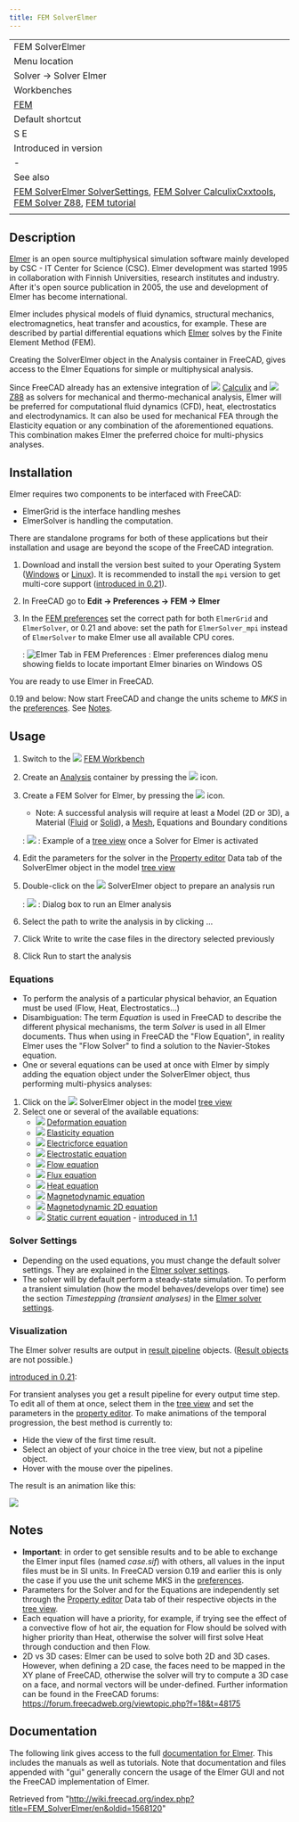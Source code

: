 ```yaml
---
title: FEM SolverElmer
---
```


|                                                                                                                                                                                                                                                                                             |
| ------------------------------------------------------------------------------------------------------------------------------------------------------------------------------------------------------------------------------------------------------------------------------------------- |
| FEM SolverElmer                                                                                                                                                                                                                                                                             |
| Menu location                                                                                                                                                                                                                                                                               |
| Solver → Solver Elmer                                                                                                                                                                                                                                                                       |
| Workbenches                                                                                                                                                                                                                                                                                 |
| [FEM](/FEM_Workbench "FEM Workbench")                                                                                                                                                                                                                                                       |
| Default shortcut                                                                                                                                                                                                                                                                            |
| S E                                                                                                                                                                                                                                                                                         |
| Introduced in version                                                                                                                                                                                                                                                                       |
| -                                                                                                                                                                                                                                                                                           |
| See also                                                                                                                                                                                                                                                                                    |
| [FEM SolverElmer SolverSettings](/FEM_SolverElmer_SolverSettings "FEM SolverElmer SolverSettings"), [FEM Solver CalculixCxxtools](/FEM_SolverCalculixCxxtools "FEM SolverCalculixCxxtools"), [FEM Solver Z88](/FEM_SolverZ88 "FEM SolverZ88"), [FEM tutorial](/FEM_tutorial "FEM tutorial") |
|                                                                                                                                                                                                                                                                                             |

## Description

[Elmer](https://www.elmerfem.org) is an open source multiphysical simulation software mainly developed by CSC - IT Center for Science (CSC). Elmer development was started 1995 in collaboration with Finnish Universities, research institutes and industry. After it's open source publication in 2005, the use and development of Elmer has become international.

Elmer includes physical models of fluid dynamics, structural mechanics, electromagnetics, heat transfer and acoustics, for example. These are described by partial differential equations which [Elmer](https://www.csc.fi/web/elmer) solves by the Finite Element Method (FEM).

Creating the SolverElmer object in the Analysis container in FreeCAD, gives access to the Elmer Equations for simple or multiphysical analysis.

Since FreeCAD already has an extensive integration of ![](/images/FEM_SolverCalculiX.svg) [Calculix](/FEM_SolverCalculixCxxtools "FEM SolverCalculixCxxtools") and ![](/images/FEM_SolverZ88.svg) [Z88](/FEM_SolverZ88 "FEM SolverZ88") as solvers for mechanical and thermo-mechanical analysis, Elmer will be preferred for computational fluid dynamics (CFD), heat, electrostatics and electrodynamics. It can also be used for mechanical FEA through the Elasticity equation or any combination of the aforementioned equations. This combination makes Elmer the preferred choice for multi-physics analyses.

## Installation

Elmer requires two components to be interfaced with FreeCAD:

- ElmerGrid is the interface handling meshes
- ElmerSolver is handling the computation.

There are standalone programs for both of these applications but their installation and usage are beyond the scope of the FreeCAD integration.

1. Download and install the version best suited to your Operating System ([Windows](https://www.nic.funet.fi/pub/sci/physics/elmer/bin/windows/) or [Linux](https://www.nic.funet.fi/pub/sci/physics/elmer/bin/linux/Readme1st.txt)). It is recommended to install the `mpi` version to get multi-core support ([introduced in 0.21](/Release_notes_0.21 "Release notes 0.21")).
2. In FreeCAD go to **Edit → Preferences → FEM → Elmer**
3. In the [FEM preferences](/FEM_Preferences#Elmer "FEM Preferences") set the correct path for both `ElmerGrid` and `ElmerSolver`, or 0.21 and above: set the path for `ElmerSolver_mpi` instead of `ElmerSolver` to make Elmer use all available CPU cores.

   : ![Elmer Tab in FEM Preferences](/images/Preferences-ElmerPath.png)
   : Elmer preferences dialog menu showing fields to locate important Elmer binaries on Windows OS

You are ready to use Elmer in FreeCAD.

0.19 and below: Now start FreeCAD and change the units scheme to _MKS_ in the [preferences](/Preferences_Editor#Units "Preferences Editor"). See [Notes](#Notes).

## Usage

1. Switch to the ![](/images/Workbench_FEM.svg) [FEM Workbench](/FEM_Workbench "FEM Workbench")
2. Create an [Analysis](/FEM_Analysis "FEM Analysis") container by pressing the ![](/images/FEM_Analysis.svg) icon.
3. Create a FEM Solver for Elmer, by pressing the ![](/images/FEM_SolverElmer.svg) icon.

   - Note: A successful analysis will require at least a Model (2D or 3D), a Material ([Fluid](/FEM_MaterialFluid "FEM MaterialFluid") or [Solid](/FEM_MaterialSolid "FEM MaterialSolid")), a [Mesh](/FEM_MeshGmshFromShape "FEM MeshGmshFromShape"), Equations and Boundary conditions

   : ![](/images/Elmer_typical_file_tree.png)
   : Example of a [tree view](/Tree_view "Tree view") once a Solver for Elmer is activated

4. Edit the parameters for the solver in the [Property editor](/Property_editor "Property editor") Data tab of the SolverElmer object in the model [tree view](/Tree_view "Tree view")
5. Double-click on the ![](/images/FEM_SolverElmer.svg) SolverElmer object to prepare an analysis run

   : ![](/images/ElmerSolver_TaskPanel.png)
   : Dialog box to run an Elmer analysis

6. Select the path to write the analysis in by clicking ...
7. Click Write to write the case files in the directory selected previously
8. Click Run to start the analysis

### Equations

- To perform the analysis of a particular physical behavior, an Equation must be used (Flow, Heat, Electrostatics...)
- Disambiguation: The term _Equation_ is used in FreeCAD to describe the different physical mechanisms, the term _Solver_ is used in all Elmer documents. Thus when using in FreeCAD the "Flow Equation", in reality Elmer uses the "Flow Solver" to find a solution to the Navier-Stokes equation.
- One or several equations can be used at once with Elmer by simply adding the equation object under the SolverElmer object, thus performing multi-physics analyses:

1. Click on the ![](/images/FEM_SolverElmer.svg) SolverElmer object in the model [tree view](/Tree_view "Tree view")
2. Select one or several of the available equations:
   - ![](/images/FEM_EquationDeformation.svg) [Deformation equation](/FEM_EquationDeformation "FEM EquationDeformation")
   - ![](/images/FEM_EquationElasticity.svg) [Elasticity equation](/FEM_EquationElasticity "FEM EquationElasticity")
   - ![](/images/FEM_EquationElectricforce.svg) [Electricforce equation](/FEM_EquationElectricforce "FEM EquationElectricforce")
   - ![](/images/FEM_EquationElectrostatic.svg) [Electrostatic equation](/FEM_EquationElectrostatic "FEM EquationElectrostatic")
   - ![](/images/FEM_EquationFlow.svg) [Flow equation](/FEM_EquationFlow "FEM EquationFlow")
   - ![](/images/FEM_EquationFlux.svg) [Flux equation](/FEM_EquationFlux "FEM EquationFlux")
   - ![](/images/FEM_EquationHeat.svg) [Heat equation](/FEM_EquationHeat "FEM EquationHeat")
   - ![](/images/FEM_EquationMagnetodynamic.svg) [Magnetodynamic equation](/FEM_EquationMagnetodynamic "FEM EquationMagnetodynamic")
   - ![](/images/FEM_EquationMagnetodynamic2D.svg) [Magnetodynamic 2D equation](/FEM_EquationMagnetodynamic2D "FEM EquationMagnetodynamic2D")
   - ![](/images/FEM_EquationStaticCurrent.svg) [Static current equation](/FEM_EquationStaticCurrent "FEM EquationStaticCurrent") - [introduced in 1.1](/Release_notes_1.1 "Release notes 1.1")

### Solver Settings

- Depending on the used equations, you must change the default solver settings. They are explained in the [Elmer solver settings](/FEM_SolverElmer_SolverSettings "FEM SolverElmer SolverSettings").
- The solver will by default perform a steady-state simulation. To perform a transient simulation (how the model behaves/develops over time) see the section _Timestepping (transient analyses)_ in the [Elmer solver settings](</FEM_SolverElmer_SolverSettings#Timestepping_(transient_analyses)> "FEM SolverElmer SolverSettings").

### Visualization

The Elmer solver results are output in [result pipeline](/FEM_PostPipelineFromResult "FEM PostPipelineFromResult") objects. ([Result objects](/FEM_ResultShow "FEM ResultShow") are not possible.)

[introduced in 0.21](/Release_notes_0.21 "Release notes 0.21"):

For transient analyses you get a result pipeline for every output time step. To edit all of them at once, select them in the [tree view](/Tree_view "Tree view") and set the parameters in the [property editor](/Property_editor "Property editor").
To make animations of the temporal progression, the best method is currently to:

- Hide the view of the first time result.
- Select an object of your choice in the tree view, but not a pipeline object.
- Hover with the mouse over the pipelines.

The result is an animation like this:

![](/images/ElmerSolver_TransientAnalysis.gif)

## Notes

- **Important**: in order to get sensible results and to be able to exchange the Elmer input files (named _case.sif_) with others, all values in the input files must be in SI units. In FreeCAD version 0.19 and earlier this is only the case if you use the unit scheme MKS in the [preferences](/Preferences_Editor#Units "Preferences Editor").
- Parameters for the Solver and for the Equations are independently set through the [Property editor](/Property_editor "Property editor") Data tab of their respective objects in the [tree view](/Tree_view "Tree view").
- Each equation will have a priority, for example, if trying see the effect of a convective flow of hot air, the equation for Flow should be solved with higher priority than Heat, otherwise the solver will first solve Heat through conduction and then Flow.
- 2D vs 3D cases: Elmer can be used to solve both 2D and 3D cases. However, when defining a 2D case, the faces need to be mapped in the XY plane of FreeCAD, otherwise the solver will try to compute a 3D case on a face, and normal vectors will be under-defined. Further information can be found in the FreeCAD forums: <https://forum.freecadweb.org/viewtopic.php?f=18&t=48175>

## Documentation

The following link gives access to the full [documentation for Elmer](https://www.nic.funet.fi/pub/sci/physics/elmer/doc/). This includes the manuals as well as tutorials. Note that documentation and files appended with "gui" generally concern the usage of the Elmer GUI and not the FreeCAD implementation of Elmer.

Retrieved from "<http://wiki.freecad.org/index.php?title=FEM_SolverElmer/en&oldid=1568120>"
